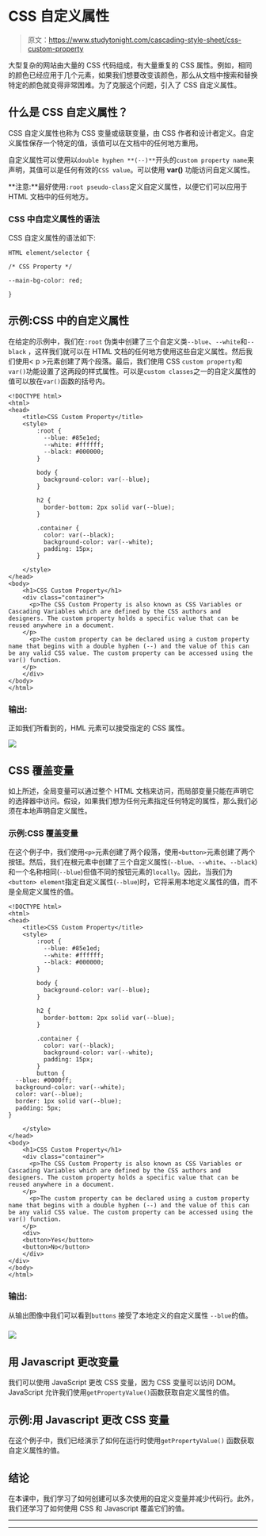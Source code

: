 # CSS 自定义属性

> 原文：<https://www.studytonight.com/cascading-style-sheet/css-custom-property>

大型复杂的网站由大量的 CSS 代码组成，有大量重复的 CSS 属性。例如，相同的颜色已经应用于几个元素，如果我们想要改变该颜色，那么从文档中搜索和替换特定的颜色就变得非常困难。为了克服这个问题，引入了 CSS 自定义属性。

## 什么是 CSS 自定义属性？

CSS 自定义属性也称为 CSS 变量或级联变量，由 CSS 作者和设计者定义。自定义属性保存一个特定的值，该值可以在文档中的任何地方重用。

自定义属性可以使用以`double hyphen **(--)**`开头的`custom property name`来声明，其值可以是任何有效的`CSS value`。可以使用 **var()** 功能访问自定义属性。

**注意:**最好使用`:root pseudo-class`定义自定义属性，以便它们可以应用于 HTML 文档中的任何地方。

### CSS 中自定义属性的语法

CSS 自定义属性的语法如下:

```
HTML element/selector {

/* CSS Property */ 

--main-bg-color: red;

} 
```

## 示例:CSS 中的自定义属性

在给定的示例中，我们在`:root` 伪类中创建了三个自定义类`--blue`、`--white`和`--black` ，这样我们就可以在 HTML 文档的任何地方使用这些自定义属性。然后我们使用< p >元素创建了两个段落。最后，我们使用 CSS `custom property`和`var()`功能设置了这两段的样式属性。可以是`custom classes`之一的自定义属性的值可以放在`var()`函数的括号内。

```
<!DOCTYPE html>
<html>
<head>
	<title>CSS Custom Property</title>
	<style>
		:root {
		  --blue: #85e1ed;
		  --white: #ffffff;
		  --black: #000000; 
		}

		body {
		  background-color: var(--blue);
		}

		h2 {
		  border-bottom: 2px solid var(--blue);
		}

		.container {
		  color: var(--black);
		  background-color: var(--white);
		  padding: 15px;
		}

	</style>
</head>
<body>
	<h1>CSS Custom Property</h1>
	<div class="container">
	  <p>The CSS Custom Property is also known as CSS Variables or Cascading Variables which are defined by the CSS authors and designers. The custom property holds a specific value that can be reused anywhere in a document. 
	</p>
	  <p>The custom property can be declared using a custom property name that begins with a double hyphen (--) and the value of this can be any valid CSS value. The custom property can be accessed using the var() function. 
	</p>
	</div>
</body>
</html> 
```

### 输出:

正如我们所看到的，HML 元素可以接受指定的 CSS 属性。

![](img/adc8e4cf1a7db35e42eb2dba182295b0.png)

## CSS 覆盖变量

如上所述，全局变量可以通过整个 HTML 文档来访问，而局部变量只能在声明它的选择器中访问。假设，如果我们想为任何元素指定任何特定的属性，那么我们必须在本地声明自定义属性。

### 示例:CSS 覆盖变量

在这个例子中，我们使用`<p>`元素创建了两个段落，使用`<button>`元素创建了两个按钮。然后，我们在根元素中创建了三个自定义属性(`--blue`、`--white`、`--black`)和一个名称相同(`--blue`)但值不同的按钮元素的`locally`。因此，当我们为`<button> element`指定自定义属性(`--blue`)时，它将采用本地定义属性的值，而不是全局定义属性的值。

```
<!DOCTYPE html>
<html>
<head>
	<title>CSS Custom Property</title>
	<style>
		:root {
		  --blue: #85e1ed;
		  --white: #ffffff;
		  --black: #000000; 
		}

		body {
		  background-color: var(--blue);
		}

		h2 {
		  border-bottom: 2px solid var(--blue);
		}

		.container {
		  color: var(--black);
		  background-color: var(--white);
		  padding: 15px;
		}
		button {
  --blue: #0000ff;
  background-color: var(--white);
  color: var(--blue);
  border: 1px solid var(--blue);
  padding: 5px;
}

	</style>
</head>
<body>
	<h1>CSS Custom Property</h1>
	<div class="container">
	  <p>The CSS Custom Property is also known as CSS Variables or Cascading Variables which are defined by the CSS authors and designers. The custom property holds a specific value that can be reused anywhere in a document. 
	</p>
	  <p>The custom property can be declared using a custom property name that begins with a double hyphen (--) and the value of this can be any valid CSS value. The custom property can be accessed using the var() function. 
	</p>
	<div>
    <button>Yes</button>
    <button>No</button>
    </div>
</div>
</body>
</html> 
```

### 输出:

从输出图像中我们可以看到`buttons` 接受了本地定义的自定义属性 `--blue`的值。

### ![](img/e74ae93c8c2cc88cb6c9bf68ff3d8b82.png)

## 用 Javascript 更改变量

我们可以使用 JavaScript 更改 CSS 变量，因为 CSS 变量可以访问 DOM。JavaScript 允许我们使用`getPropertyValue()`函数获取自定义属性的值。

## 示例:用 Javascript 更改 CSS 变量

在这个例子中，我们已经演示了如何在运行时使用`getPropertyValue()` 函数获取自定义属性的值。

## 结论

在本课中，我们学习了如何创建可以多次使用的自定义变量并减少代码行。此外，我们还学习了如何使用 CSS 和 Javascript 覆盖它们的值。

* * *

* * *